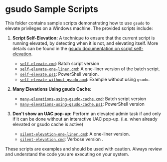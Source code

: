 # gsudo Sample Scripts

This folder contains sample scripts demonstrating how to use `gsudo` to elevate privileges on a Windows machine. The provided scripts include:

1. **Script Self-Elevation:** A technique to ensure that the current script is running elevated, by detecting when it is not, and elevating itself. More details can be found in the [gsudo documentation on script self-elevation](https://gerardog.github.io/gsudo/docs/tips/script-self-elevation).

    - [`self-elevate.cmd`](./self-elevate.cmd): Batch script version
    - [`self-elevate-one-liner.cmd`](./self-elevate-one-liner.cmd): A one-liner version of the batch script.
    - [`self-elevate.ps1`](./self-elevate.ps1): PowerShell version.
    - [`self-elevate-without-gsudo.cmd`](./self-elevate-without-gsudo.cmd): Example without using `gsudo`.

2. **Many Elevations Using gsudo Cache:**

    - [`many-elevations-using-gsudo-cache.cmd`](./many-elevations-using-gsudo-cache.cmd): Batch script version
    - [`many-elevations-using-gsudo-cache.ps1`](./many-elevations-using-gsudo-cache.ps1): PowerShell version

3. **Don't show an UAC pop-up:** Perform an elevated admin task if and only if it can be done without an interactive UAC pop-up. (i.e. when already elevated or gsudo cache is active)
    - [`silent-elevation-one-liner.cmd`](./silent-elevation-one-liner.cmd): A one-liner version.
    - [`silent-elevation.cmd`](./silent-elevation.cmd): Verbose version .

These scripts are examples and should be used with caution. Always review and understand the code you are executing on your system.
